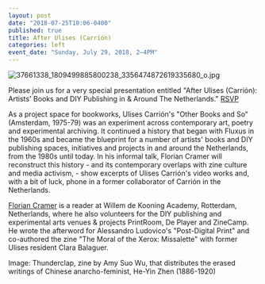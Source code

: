 ```yaml
---
layout: post
date: "2018-07-25T10:06-0400"
published: true
title: After Ulises (Carrión)
categories: left
event_date: "Sunday, July 29, 2018, 2–4PM"
---
```


![37661338_1809499885800238_3356474872619335680_o.jpg]({{site.baseurl}}/assets/img/37661338_1809499885800238_3356474872619335680_o.jpg)

Please join us for a very special presentation entitled "After Ulises (Carrión): Artists' Books and DIY Publishing in & Around The Netherlands." [RSVP](https://www.facebook.com/events/442920809507833/)

As a project space for bookworks, Ulises Carrión's "Other Books and So" (Amsterdam, 1975-79) was an experiment across contemporary art, poetry and experimental archiving. It continued a history that began with Fluxus in the 1960s and became the blueprint for a number of artists' books and DIY publishing spaces, initiatives and projects in and around the Netherlands, from the 1980s until today. In his informal talk, Florian Cramer will reconstruct this history - and its contemporary overlaps with zine culture and media activism, - show excerpts of Ulises Carrión's video works and, with a bit of luck, phone in a former collaborator of Carrión in the Netherlands.

[Florian Cramer](https://www.phdarts.eu/Supervisors/FlorianCramer) is a reader at Willem de Kooning Academy, Rotterdam, Netherlands, where he also volunteers for the DIY publishing and experimental arts venues & projects PrintRoom, De Player and ZineCamp. He wrote the afterword for Alessandro Ludovico's "Post-Digital Print" and co-authored the zine "The Moral of the Xerox: Missalette" with former Ulises resident Clara Balaguer.

Image: Thunderclap, zine by Amy Suo Wu, that distributes the erased writings of Chinese anarcho-feminist, He-Yin Zhen (1886-1920)
